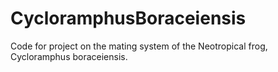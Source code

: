 # CycloramphusBoraceiensis
Code for project on the mating system of the Neotropical frog, Cycloramphus boraceiensis. 
